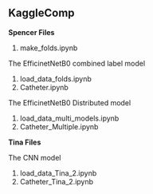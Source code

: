 ## KaggleComp

<strong>Spencer Files</strong>
<ol>
  <li>make_folds.ipynb</li>
</ol>

<p>The EfficinetNetB0 combined label model</p>

<ol>
  <li>load_data_folds.ipynb</li>
  <li>Catheter.ipynb</li>
</ol>

<p>The EfficinetNetB0 Distributed model</p>
<ol>
  <li>load_data_multi_models.ipynb</li>
  <li>Catheter_Multiple.ipynb</li>
</ol>

<strong>Tina Files</strong>
<p>The CNN model</p>

<ol>
  <li>load_data_Tina_2.ipynb</li>
  <li>Catheter_Tina_2.ipynb</li>
</ol>


